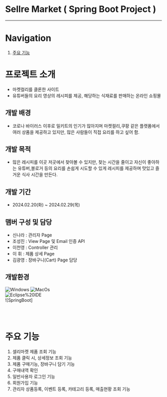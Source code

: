 # Sellre Market ( Spring Boot Project )
----

# Navigation
1. [주요 기능](#주요-기능)


# 프로젝트 소개 
 * 마켓컬리를 클론한 사이트
 * 유튜버들의 요리 영상의 레시피를 제공, 해당하는 식재료를 판매하는 온라인 쇼핑몰

## 개발 배경
 * 코로나 바이러스 이후로 밀키트의 인기가 많아지며 마켓컬리,쿠팡 같은 플랫폼에서 여러 상품을 제공하고 있지만, 많은 사람들이 직접 요리를 하고 싶어 함.

## 개발 목적
 * 많은 레시피를 이곳 저곳에서 찾아볼 수 있지만, 찾는 시간을 줄이고 자신이 좋아하는 유튜버,블로거 등의 요리를 손쉽게 시도할 수 있게 레시피를 제공하며 맛있고 즐거운 식사 시간을 만든다.


 ## 개발 기간
 * 2024.02.20(화) ~ 2024.02.29(목)


 ## 맴버 구성 및 담당
 *  신나라 : 관리자 Page
 *  조성진 : View Page 및 Email 인증 API
 *  이천영 : Controller 관리
 *  이 휘 : 제품 상세 Page
 *  김광영 : 장바구니(Cart) Page 담당

 
 ## 개발환경
![Windows](https://img.shields.io/badge/Windows-0078D4.svg?&style=for-the-badge&logo=Windows&logoColor=white)
![MacOs](https://img.shields.io/badge/Mac%20Os-8D8D8D.svg?&style=for-the-badge&logo=MacOs&logoColor=white)<br>
![Eclipse%20IDE](https://img.shields.io/badge/Eclipse%20IDE-2C2255.svg?&style=for-the-badge&logo=Eclipse%20IDE&logoColor=white)<br>
![SpringBoot]

<br><br>
# 주요 기능
1. 셀리마켓 제품 조회 기능
2. 제품 클릭 시, 상세정보 조회 기능
3. 제품 구매기능, 장바구니 담기 기능
4. 구매내역 확인
5. 일반사용자 로그인 기능
6. 회원가입 기능
7. 관리자 상품등록, 이벤트 등록, 카테고리 등록, 매출현황 조회 기능

  
